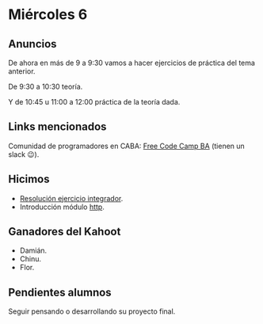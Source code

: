 # Miércoles 6

## Anuncios

De ahora en más de 9 a 9:30 vamos a hacer ejercicios de práctica del tema anterior.

De 9:30 a 10:30 teoría.

Y de 10:45 u 11:00 a 12:00 práctica de la teoría dada.

## Links mencionados

Comunidad de programadores en CABA: [Free Code Camp BA](https://freecodecampba.org/) (tienen un slack 😉).

## Hicimos

- [Resolución ejercicio integrador](https://youtu.be/JW-mgKfD0X8).
- Introducción módulo [http](/apuntes/back/http.md).

## Ganadores del Kahoot

- Damián.
- Chinu.
- Flor.

## Pendientes alumnos

Seguir pensando o desarrollando su proyecto final.
